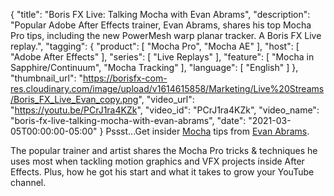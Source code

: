 {
  "title": "Boris FX Live: Talking Mocha with Evan Abrams",
  "description": "Popular Adobe After Effects trainer, Evan Abrams, shares his top Mocha Pro tips, including the new PowerMesh warp planar tracker. A Boris FX Live replay.",
  "tagging": {
    "product": [
      "Mocha Pro",
      "Mocha AE"
    ],
    "host": [
      "Adobe After Effects"
    ],
    "series": [
      "Live Replays"
    ],
    "feature": [
      "Mocha in Sapphire/Continuum",
      "Mocha Tracking"
    ],
    "language": [
      "English"
    ]
  },
  "thumbnail_url": "https://borisfx-com-res.cloudinary.com/image/upload/v1614615858/Marketing/Live%20Streams/Boris_FX_Live_Evan_copy.png",
  "video_url": "https://youtu.be/PCrJ1ra4KZk",
  "video_id": "PCrJ1ra4KZk",
  "video_name": "boris-fx-live-talking-mocha-with-evan-abrams",
  "date": "2021-03-05T00:00:00-05:00"
}
Pssst...Get insider [Mocha](https://borisfx.com/products/mocha-pro/ "Mocha | Boris FX") tips from <a href="https://www.youtube.com/channel/UCF5pdu3Z2Hk8bouDB_C3zFg" target="_blank"> Evan Abrams</a>.
 
The popular trainer and artist shares the Mocha Pro tricks & techniques he uses most when tackling motion graphics and VFX projects inside After Effects. Plus, how he got his start and what it takes to grow your YouTube channel.
